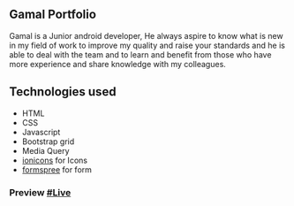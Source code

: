 ## Gamal Portfolio
Gamal is a Junior android developer, He always aspire to know what is new in my field of work to improve my quality and raise your standards and he is able to deal with the team and to learn and benefit from those who have more experience and share knowledge with my colleagues.

## Technologies used
- HTML
- CSS
- Javascript
- Bootstrap grid
- Media Query
- [ionicons](https://ionic.io/ionicons) for Icons
- [formspree](https://www.formspree.io) for form

### Preview [#Live](https://ahmedfarag18.github.io/gemy-portfolio/)
